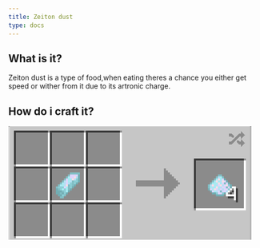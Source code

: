 ```yaml
---
title: Zeiton dust
type: docs
---
```


## What is it?

Zeiton dust is a type of food,when eating theres a chance you either get speed or wither from it due to its artronic charge.

## How do i craft it?

![ZD](images/zeiton/items/Meth.png)
